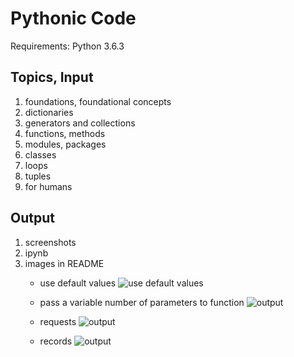 # Pythonic Code

Requirements: Python 3.6.3

## Topics, Input
1. foundations, foundational concepts
2. dictionaries
3. generators and collections
4. functions, methods
5. modules, packages
6. classes
7. loops
8. tuples
9. for humans

## Output
1. screenshots
2. ipynb
3. images in README
    * use default values
![use default values](http://uploadskill.s3.amazonaws.com/1.png)

    * pass a variable number of parameters to function
![output](http://uploadskill.s3.amazonaws.com/2.png)

    * requests
![output](http://uploadskill.s3.amazonaws.com/3.png)

    * records
![output](http://uploadskill.s3.amazonaws.com/4.png)
